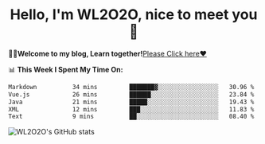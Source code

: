 <h1 align = "center">Hello, I'm WL2O2O, nice to meet you 👋</h1>

🧑‍💻**Welcome to my blog, Learn together!**[Please Click here❤️](https://wl2o2o.github.io)

📊 **This Week I Spent My Time On:**
<!--START_SECTION:waka-->

```txt
Markdown          34 mins         ███████▓░░░░░░░░░░░░░░░░░   30.96 %
Vue.js            26 mins         ██████░░░░░░░░░░░░░░░░░░░   23.84 %
Java              21 mins         █████░░░░░░░░░░░░░░░░░░░░   19.43 %
XML               12 mins         ███░░░░░░░░░░░░░░░░░░░░░░   11.83 %
Text              9 mins          ██░░░░░░░░░░░░░░░░░░░░░░░   08.40 %
```

<!--END_SECTION:waka-->

![WL2O2O's GitHub stats](https://github-readme-stats.vercel.app/api?username=wl2o2o&show_icons=true)


<!--
**WL2O2O/WL2O2O** is a ✨ _special_ ✨ repository because its `README.md` (this file) appears on your GitHub profile.

Here are some ideas to get you started:

- 🔭 I’m currently working on ...
- 🌱 I’m currently learning ...
- 👯 I’m looking to collaborate on ...
- 🤔 I’m looking for help with ...
- 💬 Ask me about ...
- 📫 How to reach me: ...
- 😄 Pronouns: ...
- ⚡ Fun fact: ...
-->
